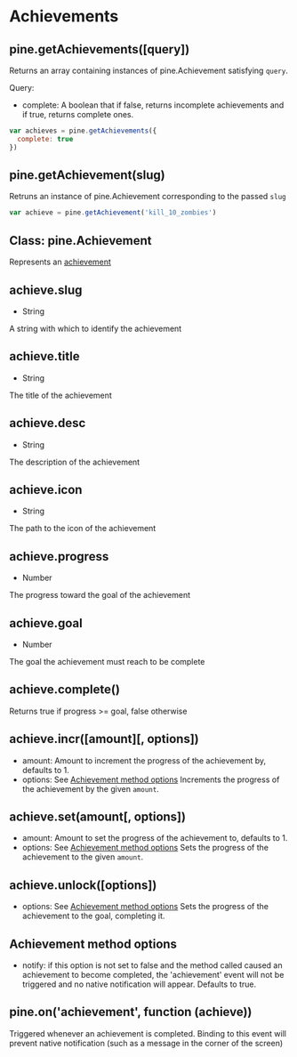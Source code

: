 # Achievements


## pine.getAchievements([query])
Returns an array containing instances of pine.Achievement satisfying `query`.

Query:
 * complete: A boolean that if false, returns incomplete achievements and if true, returns complete ones.

````js
var achieves = pine.getAchievements({
  complete: true
})
````


## pine.getAchievement(slug)
Retruns an instance of pine.Achievement corresponding to the passed `slug`

````js
var achieve = pine.getAchievement('kill_10_zombies')
````


## Class: pine.Achievement
Represents an [achievement](https://github.com/jeremyckahn/pine/wiki/Achievements)


## achieve.slug
 * String
 
A string with which to identify the achievement

## achieve.title
 * String
 
The title of the achievement


## achieve.desc
 * String

The description of the achievement


## achieve.icon
 * String

The path to the icon of the achievement


## achieve.progress
 * Number

The progress toward the goal of the achievement


## achieve.goal
 * Number

The goal the achievement must reach to be complete


## achieve.complete()
Returns true if progress >= goal, false otherwise


## achieve.incr([amount][, options])
  * amount: Amount to increment the progress of the achievement by, defaults to 1.
  * options: See [Achievement method options](#achievement-method-options)
Increments the progress of the achievement by the given `amount`.


## achieve.set(amount[, options])
  * amount: Amount to set the progress of the achievement to, defaults to 1.
  * options: See [Achievement method options](#achievement-method-options)
Sets the progress of the achievement to the given `amount`.


## achieve.unlock([options])
  * options: See [Achievement method options](#achievement-method-options)
Sets the progress of the achievement to the goal, completing it.


## Achievement method options
 * notify: if this option is not set to false and the method called caused an achievement to become completed, the 'achievement' event will not be triggered and no native notification will appear. Defaults to true.


## pine.on('achievement', function (achieve))
Triggered whenever an achievement is completed. Binding to this event will prevent native notification (such as a message in the corner of the screen)